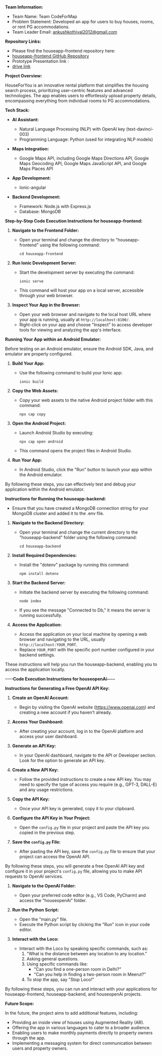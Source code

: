 **Team Information:**

- Team Name: Team CodeForMap
- Problem Statement: Developed an app for users to buy houses, rooms, or rent PG accommodations.
- Team Leader Email: ankushkothiyal2012@gmail.com

**Repository Links:**
- Please find the houseapp-frontend repository here:
- [houseapp-frontend GitHub Repository](https://github.com/01ankush/houseapp-frontend)
- Prototype Presentation link :
- [drive link](https://drive.google.com/drive/folders/1Z8LC8B9MlcAvfmvJ5qZrg_X4wMhVVcRs?usp=sharing)
  
**Project Overview:**

HouseForYou is an innovative rental platform that simplifies the housing search process, prioritizing user-centric features and advanced technologies. The app enables users to effortlessly upload property details, encompassing everything from individual rooms to PG accommodations.

**Tech Stack:**

- **AI Assistant:**
  - Natural Language Processing (NLP) with OpenAI key (text-davinci-003)
  - Programming Language: Python (used for integrating NLP models)

- **Maps Integration:**
  - Google Maps API, including Google Maps Directions API, Google Maps Geocoding API, Google Maps JavaScript API, and Google Maps Places API

- **App Development:**
  - Ionic-angular

- **Backend Development:**
  - Framework: Node.js with Express.js
  - Database: MongoDB

**Step-by-Step Code Execution Instructions for houseapp-frontend:**

1. **Navigate to the Frontend Folder:**
   - Open your terminal and change the directory to "houseapp-frontend" using the following command:
     ```shell
     cd houseapp-frontend
     ```

2. **Run Ionic Development Server:**
   - Start the development server by executing the command:
     ```shell
     ionic serve
     ```
   - This command will host your app on a local server, accessible through your web browser.
  
3. **Inspect Your App in the Browser:**
   - Open your web browser and navigate to the local host URL where your app is running, usually at `http://localhost:8100/`.
   - Right-click on your app and choose "Inspect" to access developer tools for viewing and analyzing the app's interface.

**Running Your App within an Android Emulator:**

Before testing on an Android emulator, ensure the Android SDK, Java, and emulator are properly configured.

1. **Build Your App:**
   - Use the following command to build your Ionic app:
     ```shell
     ionic build
     ```

2. **Copy the Web Assets:**
   - Copy your web assets to the native Android project folder with this command:
     ```shell
     npx cap copy
     ```

3. **Open the Android Project:**
   - Launch Android Studio by executing:
     ```shell
     npx cap open android
     ```
   - This command opens the project files in Android Studio.

4. **Run Your App:**
   - In Android Studio, click the "Run" button to launch your app within the Android emulator.

By following these steps, you can effectively test and debug your application within the Android emulator.

**Instructions for Running the houseapp-backend:**
- Ensure that you have created a MongoDB connection string for your MongoDB cluster and added it to the .env file.

1. **Navigate to the Backend Directory:**
   - Open your terminal and change the current directory to the "houseapp-backend" folder using the following command:
     ```shell
     cd houseapp-backend
     ```

2. **Install Required Dependencies:**
   - Install the "dotenv" package by running this command:
     ```shell
     npm install dotenv
     ```

3. **Start the Backend Server:**
   - Initiate the backend server by executing the following command:
     ```shell
     node index
     ```
   - If you see the message "Connected to Db," it means the server is running successfully.

4. **Access the Application:**
   - Access the application on your local machine by opening a web browser and navigating to the URL, usually `http://localhost:YOUR_PORT`.
   - Replace `YOUR_PORT` with the specific port number configured in your backend settings.

These instructions will help you run the houseapp-backend, enabling you to access the application locally.

**----Code Execution Instructions for houseopenAi----**

**Instructions for Generating a Free OpenAI API Key:**

1. **Create an OpenAI Account:**
   - Begin by visiting the OpenAI website (https://www.openai.com) and creating a new account if you haven't already.

2. **Access Your Dashboard:**
   - After creating your account, log in to the OpenAI platform and access your user dashboard.

3. **Generate an API Key:**
   - In your OpenAI dashboard, navigate to the API or Developer section. Look for the option to generate an API key.

4. **Create a New API Key:**
   - Follow the provided instructions to create a new API key. You may need to specify the type of access you require (e.g., GPT-3, DALL-E) and any usage restrictions.

5. **Copy the API Key:**
   - Once your API key is generated, copy it to your clipboard.

6. **Configure the API Key in Your Project:**
   - Open the `config.py` file in your project and paste the API key you copied in the previous step.

7. **Save the `config.py` File:**
   - After pasting the API key, save the `config.py` file to ensure that your project can access the OpenAI API.

By following these steps, you will generate a free OpenAI API key and configure it in your project's `config.py` file, allowing you to make API requests to OpenAI services.
1. **Navigate to the OpenAI Folder:**
   - Open your preferred code editor (e.g., VS Code, PyCharm) and access the "houseopenAi" folder.

2. **Run the Python Script:**
   - Open the "main.py" file.
   - Execute the Python script by clicking the "Run" icon in your code editor.

3. **Interact with the Loco:**
   - Interact with the Loco by speaking specific commands, such as:
     1. "What is the distance between any location to any location."
     2. Asking general questions.
     3. Using specific commands like:
        - "Can you find a one-person room in Delhi?"
        - "Can you help in finding a two-person room in Meerut?"
     4. To stop the app, say "Stop Loco!"

By following these steps, you can run and interact with your applications for houseapp-frontend, houseapp-backend, and houseopenAi projects.

**Future Scope:**

In the future, the project aims to add additional features, including:
- Providing an inside view of houses using Augmented Reality (AR).
- Offering the app in various languages to cater to a broader audience.
- Enabling users to make monthly payments directly to property owners through the app.
- Implementing a messaging system for direct communication between users and property owners.
